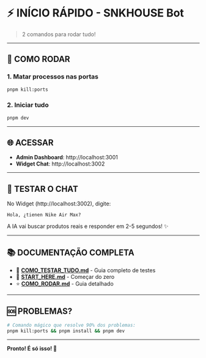 # ⚡ INÍCIO RÁPIDO - SNKHOUSE Bot

> 2 comandos para rodar tudo!

---

## 🚀 COMO RODAR

### 1. Matar processos nas portas
```bash
pnpm kill:ports
```

### 2. Iniciar tudo
```bash
pnpm dev
```

---

## 🌐 ACESSAR

- **Admin Dashboard**: http://localhost:3001
- **Widget Chat**: http://localhost:3002

---

## 🧪 TESTAR O CHAT

No Widget (http://localhost:3002), digite:

```
Hola, ¿tienen Nike Air Max?
```

A IA vai buscar produtos reais e responder em 2-5 segundos! ✨

---

## 📚 DOCUMENTAÇÃO COMPLETA

- 🎯 **[COMO_TESTAR_TUDO.md](docs/COMO_TESTAR_TUDO.md)** - Guia completo de testes
- 📍 **[START_HERE.md](docs/START_HERE.md)** - Começar do zero
- ⭐ **[COMO_RODAR.md](docs/COMO_RODAR.md)** - Guia detalhado

---

## 🆘 PROBLEMAS?

```bash
# Comando mágico que resolve 90% dos problemas:
pnpm kill:ports && pnpm install && pnpm dev
```

---

**Pronto! É só isso! 🎉**
